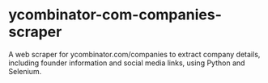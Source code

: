 # ycombinator-com-companies-scraper
A web scraper for ycombinator.com/companies to extract company details, including founder information and social media links, using Python and Selenium.

